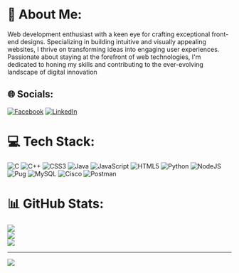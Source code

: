 # 💫 About Me:
Web development enthusiast with a keen eye for crafting exceptional front-end designs. Specializing in building intuitive and visually appealing websites, I thrive on transforming ideas into engaging user experiences. Passionate about staying at the forefront of web technologies, I'm dedicated to honing my skills and contributing to the ever-evolving landscape of digital innovation


## 🌐 Socials:
[![Facebook](https://img.shields.io/badge/Facebook-%231877F2.svg?logo=Facebook&logoColor=white)](https://facebook.com/facebook.com/nabila.nowshin.758) [![LinkedIn](https://img.shields.io/badge/LinkedIn-%230077B5.svg?logo=linkedin&logoColor=white)](https://linkedin.com/in/https://www.linkedin.com/in/nabila-nowshin-0216252b2?lipi=urn%3Ali%3Apage%3Ad_flagship3_profile_view_base_contact_details%3BR%2BhTWslvQAS3NNuI6kX7Xg%3D%3D) 

# 💻 Tech Stack:
![C](https://img.shields.io/badge/c-%2300599C.svg?style=for-the-badge&logo=c&logoColor=white) ![C++](https://img.shields.io/badge/c++-%2300599C.svg?style=for-the-badge&logo=c%2B%2B&logoColor=white) ![CSS3](https://img.shields.io/badge/css3-%231572B6.svg?style=for-the-badge&logo=css3&logoColor=white) ![Java](https://img.shields.io/badge/java-%23ED8B00.svg?style=for-the-badge&logo=openjdk&logoColor=white) ![JavaScript](https://img.shields.io/badge/javascript-%23323330.svg?style=for-the-badge&logo=javascript&logoColor=%23F7DF1E) ![HTML5](https://img.shields.io/badge/html5-%23E34F26.svg?style=for-the-badge&logo=html5&logoColor=white) ![Python](https://img.shields.io/badge/python-3670A0?style=for-the-badge&logo=python&logoColor=ffdd54) ![NodeJS](https://img.shields.io/badge/node.js-6DA55F?style=for-the-badge&logo=node.js&logoColor=white) ![Pug](https://img.shields.io/badge/Pug-FFF?style=for-the-badge&logo=pug&logoColor=A86454) ![MySQL](https://img.shields.io/badge/mysql-%2300000f.svg?style=for-the-badge&logo=mysql&logoColor=white) ![Cisco](https://img.shields.io/badge/cisco-%23049fd9.svg?style=for-the-badge&logo=cisco&logoColor=black) ![Postman](https://img.shields.io/badge/Postman-FF6C37?style=for-the-badge&logo=postman&logoColor=white)
# 📊 GitHub Stats:
![](https://github-readme-stats.vercel.app/api?username=Nabila-12345&theme=swift&hide_border=false&include_all_commits=false&count_private=false)<br/>
![](https://github-readme-streak-stats.herokuapp.com/?user=Nabila-12345&theme=swift&hide_border=false)<br/>
![](https://github-readme-stats.vercel.app/api/top-langs/?username=Nabila-12345&theme=swift&hide_border=false&include_all_commits=false&count_private=false&layout=compact)

---
[![](https://visitcount.itsvg.in/api?id=Nabila-12345&icon=0&color=0)](https://visitcount.itsvg.in)

<!-- Proudly created with GPRM ( https://gprm.itsvg.in ) -->
